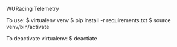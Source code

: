 WURacing Telemetry

To use:
$ virtualenv venv
$ pip install -r requirements.txt
$ source venv/bin/activate

To deactivate virtualenv:
$ deactiate
